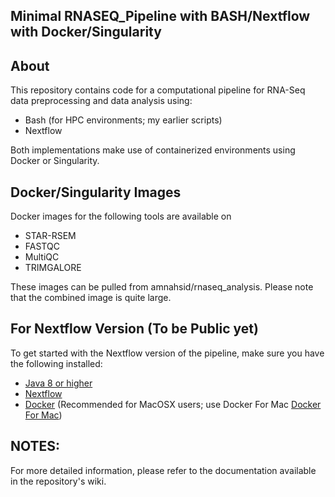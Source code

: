 ## Minimal RNASEQ_Pipeline with BASH/Nextflow with Docker/Singularity

## About
This repository contains code for a computational pipeline for RNA-Seq data preprocessing and data analysis using:
- Bash (for HPC environments; my earlier scripts)
- Nextflow
  
Both implementations make use of containerized environments using Docker or Singularity.

## Docker/Singularity Images
Docker images for the following tools are available on 
 - STAR-RSEM 
 - FASTQC
 - MultiQC 
 - TRIMGALORE
   
 These images can be pulled from amnahsid/rnaseq_analysis. Please note that the combined image is quite large.

## For Nextflow Version (To be Public yet)

To get started with the Nextflow version of the pipeline, make sure you have the following installed:

* [Java 8 or higher](http://www.oracle.com/technetwork/java/javase/downloads/index.html)
* [Nextflow](https://github.com/amnahsiddiqa/NGS_Pipelines/wiki/Install-and-Check-NEXTFLOW)
* [Docker](https://docs.docker.com/install/) (Recommended for MacOSX users; use Docker For Mac  [Docker For Mac](https://www.docker.com/docker-mac))




## NOTES:
For more detailed information, please refer to the documentation available in the repository's wiki.
